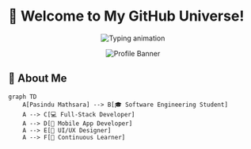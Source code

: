 # 🌟 Welcome to My GitHub Universe! 

<div align="center">
  <img src="https://readme-typing-svg.herokuapp.com?font=Fira+Code&weight=600&size=28&duration=4000&pause=1000&color=58A6FF&center=true&vCenter=true&width=800&lines=Hello%2C+I'm+Pasindu+Mathsara+Weerasekara!;Software+Engineering+Student;Full-Stack+Developer;UI%2FUX+Enthusiast;Tech+Explorer" alt="Typing animation" />
  
  ![Profile Banner](https://github.com/pasindumathsara/pasindumathsara/blob/main/assets/github-header.png?raw=true)
</div>

## 🚀 About Me

```mermaid
graph TD
    A[Pasindu Mathsara] --> B[🎓 Software Engineering Student]
    A --> C[💻 Full-Stack Developer]
    A --> D[📱 Mobile App Developer]
    A --> E[🎨 UI/UX Designer]
    A --> F[🌱 Continuous Learner]
